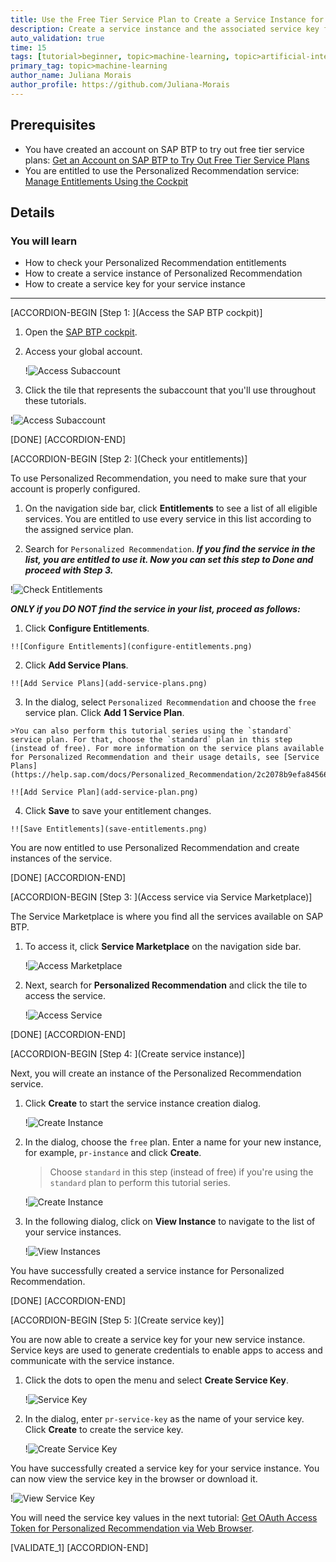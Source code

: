 ```yaml
---
title: Use the Free Tier Service Plan to Create a Service Instance for Personalized Recommendation
description: Create a service instance and the associated service key for Personalized Recommendation using the free tier service plan.
auto_validation: true
time: 15
tags: [tutorial>beginner, topic>machine-learning, topic>artificial-intelligence, topic>cloud, software-product>sap-business-technology-platform, software-product>sap-ai-business-services, software-product>personalized-recommendation, tutorial>free-tier]
primary_tag: topic>machine-learning
author_name: Juliana Morais
author_profile: https://github.com/Juliana-Morais
---
```


## Prerequisites
- You have created an account on SAP BTP to try out free tier service plans: [Get an Account on SAP BTP to Try Out Free Tier Service Plans](btp-free-tier-account)
- You are entitled to use the Personalized Recommendation service: [Manage Entitlements Using the Cockpit](btp-cockpit-entitlements)

## Details
### You will learn
  - How to check your Personalized Recommendation entitlements
  - How to create a service instance of Personalized Recommendation
  - How to create a service key for your service instance

---

[ACCORDION-BEGIN [Step 1: ](Access the SAP BTP cockpit)]

1. Open the [SAP BTP cockpit](https://account.hana.ondemand.com/cockpit#/home/allaccounts).

2. Access your global account.

    !![Access Subaccount](global-account.png)

3. Click the tile that represents the subaccount that you'll use throughout these tutorials.

!![Access Subaccount](access-subaccount.png)

[DONE]
[ACCORDION-END]


[ACCORDION-BEGIN [Step 2: ](Check your entitlements)]

To use Personalized Recommendation, you need to make sure that your account is properly configured.

1. On the navigation side bar, click **Entitlements** to see a list of all eligible services. You are entitled to use every service in this list according to the assigned service plan.

2. Search for `Personalized Recommendation`. ***If you find the service in the list, you are entitled to use it. Now you can set this step to **Done** and proceed with Step 3.***

!![Check Entitlements](check-entitlements.png)

***ONLY if you DO NOT find the service in your list, proceed as follows:***

  1.  Click **Configure Entitlements**.

    !![Configure Entitlements](configure-entitlements.png)

  2.  Click **Add Service Plans**.

    !![Add Service Plans](add-service-plans.png)

  3.  In the dialog, select `Personalized Recommendation` and choose the `free` service plan. Click **Add 1 Service Plan**.

    >You can also perform this tutorial series using the `standard` service plan. For that, choose the `standard` plan in this step (instead of free). For more information on the service plans available for Personalized Recommendation and their usage details, see [Service Plans](https://help.sap.com/docs/Personalized_Recommendation/2c2078b9efa84566ac19d44df9625c65/b6042634958d4bb48288ced513944b29.html).

    !![Add Service Plan](add-service-plan.png)

  4.  Click **Save** to save your entitlement changes.

    !![Save Entitlements](save-entitlements.png)

You are now entitled to use Personalized Recommendation and create instances of the service.

[DONE]
[ACCORDION-END]


[ACCORDION-BEGIN [Step 3: ](Access service via Service Marketplace)]

The Service Marketplace is where you find all the services available on SAP BTP.

1.  To access it, click **Service Marketplace** on the navigation side bar.

    !![Access Marketplace](access-marketplace.png)

2.  Next, search for **Personalized Recommendation** and click the tile to access the service.

    !![Access Service](access-service.png)

[DONE]
[ACCORDION-END]


[ACCORDION-BEGIN [Step 4: ](Create service instance)]

Next, you will create an instance of the Personalized Recommendation service.

1. Click **Create** to start the service instance creation dialog.

    !![Create Instance](create-instance.png)

2. In the dialog, choose the `free` plan. Enter a name for your new instance, for example, `pr-instance` and click **Create**.

    >Choose `standard` in this step (instead of free) if you're using the `standard` plan to perform this tutorial series.

    !![Create Instance](create-instance-dialog.png)

3. In the following dialog, click on **View Instance** to navigate to the list of your service instances.

    !![View Instances](view-instances.png)

You have successfully created a service instance for Personalized Recommendation.

[DONE]
[ACCORDION-END]


[ACCORDION-BEGIN [Step 5: ](Create service key)]

You are now able to create a service key for your new service instance. Service keys are used to generate credentials to enable apps to access and communicate with the service instance.

1. Click the dots to open the menu and select **Create Service Key**.

    !![Service Key](create-service-key.png)

2. In the dialog, enter `pr-service-key` as the name of your service key. Click **Create** to create the service key.

    !![Create Service Key](create-service-key-name.png)

You have successfully created a service key for your service instance. You can now view the service key in the browser or download it.

!![View Service Key](view-service-key.png)

You will need the service key values in the next tutorial: [Get OAuth Access Token for Personalized Recommendation via Web Browser](cp-aibus-pr-web-oauth-token).

[VALIDATE_1]
[ACCORDION-END]
